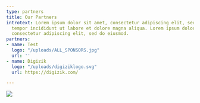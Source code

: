 ```yaml
---
type: partners
title: Our Partners
introtext: Lorem ipsum dolor sit amet, consectetur adipiscing elit, sed do eiusmod
  tempor incididunt ut labore et dolore magna aliqua. Lorem ipsum dolor sit amet,
  consectetur adipiscing elit, sed do eiusmod.
partners:
- name: Test
  logo: "/uploads/ALL_SPONSORS.jpg"
  url: ''
- name: Digizik
  logo: "/uploads/digiziklogo.svg"
  url: https://digizik.com/

---
```

![](/uploads/ALL_SPONSORS.jpg)
